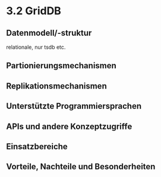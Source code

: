 # 3.2 GridDB

## Datenmodell/-struktur
relationale, nur tsdb etc. 

## Partionierungsmechanismen

## Replikationsmechanismen

## Unterstützte Programmiersprachen

## APIs und andere Konzeptzugriffe

## Einsatzbereiche

## Vorteile, Nachteile und Besonderheiten
